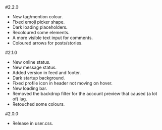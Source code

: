 #2.2.0

- New tag/mention colour.
- Fixed emoji picker shape.
- Dark loading placeholders.
- Recoloured some elements.
- A more visible text input for comments.
- Coloured arrows for posts/stories.

#2.1.0

- New online status.
- New message status.
- Added version in feed and footer.
- Dark startup background.
- Fixed profile icon in header not moving on hover.
- New loading bar.
- Removed the backdrop filter for the account preview that caused (a lot of) lag.
- Retouched some colours.

#2.0.0

- Release in user.css.

